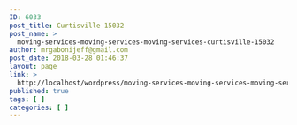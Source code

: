 ```yaml
---
ID: 6033
post_title: Curtisville 15032
post_name: >
  moving-services-moving-services-moving-services-curtisville-15032
author: mrgabonijeff@gmail.com
post_date: 2018-03-28 01:46:37
layout: page
link: >
  http://localhost/wordpress/moving-services-moving-services-moving-services-curtisville-15032/
published: true
tags: [ ]
categories: [ ]
---
```

